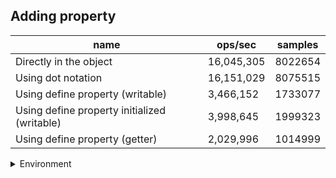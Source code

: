 ## Adding property

|name|ops/sec|samples|
|-|-|-|
|Directly in the object|16,045,305|8022654|
|Using dot notation|16,151,029|8075515|
|Using define property (writable)|3,466,152|1733077|
|Using define property initialized (writable)|3,998,645|1999323|
|Using define property (getter)|2,029,996|1014999|


<details>
<summary>Environment</summary>

* __Machine:__ linux x64 | 4 vCPUs | 15.2GB Mem
* __Run:__ Mon May 13 2024 18:26:12 GMT+0000 (Coordinated Universal Time)
</details>

<!--
{"environment":{"platform":"linux","arch":"x64","cpus":4,"totalMemory":15.245216369628906},"benchmarks":[{"name":"Directly in the object","opsSec":16045305.865371544,"samples":8022654},{"name":"Using dot notation","opsSec":16151029.460901232,"samples":8075515},{"name":"Using define property (writable)","opsSec":3466152.7372681177,"samples":1733077},{"name":"Using define property initialized (writable)","opsSec":3998645.6262862473,"samples":1999323},{"name":"Using define property (getter)","opsSec":2029996.6796782156,"samples":1014999}]}-->
